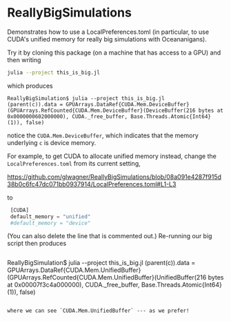 # ReallyBigSimulations

Demonstrates how to use a LocalPreferences.toml (in particular, to use CUDA's unified memory for really big simulations with Oceananigans).

Try it by cloning this package (on a machine that has access to a GPU) and then writing

```bash
julia --project this_is_big.jl
```

which produces

```
ReallyBigSimulation$ julia --project this_is_big.jl
(parent(c)).data = GPUArrays.DataRef{CUDA.Mem.DeviceBuffer}(GPUArrays.RefCounted{CUDA.Mem.DeviceBuffer}(DeviceBuffer(216 bytes at 0x0000000602000000), CUDA._free_buffer, Base.Threads.Atomic{Int64}(1)), false)
```

notice the `CUDA.Mem.DeviceBuffer`, which indicates that the memory underlying `c` is device memory.

For example, to get CUDA to allocate unified memory instead, change the `LocalPreferences.toml` from its current setting,

https://github.com/glwagner/ReallyBigSimulations/blob/08a091e4287f915d38b0c6fc47dc071bb0937914/LocalPreferences.toml#L1-L3

to 

```julia
 [CUDA] 
 default_memory = "unified" 
 #default_memory = "device"
```

(You can also delete the line that is commented out.) Re-running our big script then produces

```
```
ReallyBigSimulation$ julia --project this_is_big.jl
(parent(c)).data = GPUArrays.DataRef{CUDA.Mem.UnifiedBuffer}(GPUArrays.RefCounted{CUDA.Mem.UnifiedBuffer}(UnifiedBuffer(216 bytes at 0x00007f3c4a000000), CUDA._free_buffer, Base.Threads.Atomic{Int64}(1)), false)
```

where we can see `CUDA.Mem.UnifiedBuffer` --- as we prefer!
